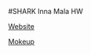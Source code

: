 #SHARK Inna Mala HW

[Website](https://innamala.github.io/FEhomework/Shark)

[Mokeup](https://cdn.dribbble.com/userupload/2847800/file/original-b9303174fb9146311457fb102c9d4fa1.png?compress=1&resize=1504x1128)
